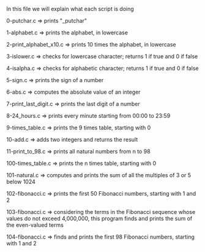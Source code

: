 In this file we will explain what each script is doing

0-putchar.c             => prints "_putchar"

1-alphabet.c            => prints the alphabet, in lowercase

2-print_alphabet_x10.c  => prints 10 times the alphabet, in lowercase

3-islower.c             => checks for lowercase character; returns 1 if true and 0 if false

4-isalpha.c             => checks for alphabetic character; returns 1 if true and 0 if false

5-sign.c                => prints the sign of a number

6-abs.c                 => computes the absolute value of an integer

7-print_last_digit.c    => prints the last digit of a number

8-24_hours.c            => prints every minute starting from 00:00 to 23:59

9-times_table.c         => prints the 9 times table, starting with 0

10-add.c                => adds two integers and returns the result

11-print_to_98.c        => prints all natural numbers from n to 98

100-times_table.c       => prints the n times table, starting with 0

101-natural.c           => computes and prints the sum of all the multiples of 3 or 5 below 1024

102-fibonacci.c         => prints the first 50 Fibonacci numbers, starting with 1 and 2

103-fibonacci.c         => considering the terms in the Fibonacci sequence whose values do not exceed 4,000,000, this program finds and prints the sum of the even-valued terms

104-fibonacci.c         => finds and prints the first 98 Fibonacci numbers, starting with 1 and 2

